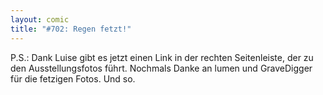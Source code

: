 ```yaml
---
layout: comic
title: "#702: Regen fetzt!"
---
```


P.S.: Dank Luise gibt es jetzt einen Link in der rechten Seitenleiste, der zu den Ausstellungsfotos führt. Nochmals Danke an lumen und GraveDigger für die fetzigen Fotos.
Und so.
